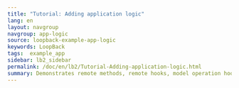 ```yaml
---
title: "Tutorial: Adding application logic"
lang: en
layout: navgroup
navgroup: app-logic
source: loopback-example-app-logic
keywords: LoopBack
tags:  example_app
sidebar: lb2_sidebar
permalink: /doc/en/lb2/Tutorial-Adding-application-logic.html
summary: Demonstrates remote methods, remote hooks, model operation hooks, boot scripts, middleware, and using the email connector in a LoopBack application.
---
```

